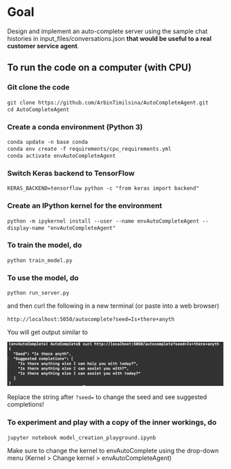 # Goal
Design and implement  an auto-complete server using the sample chat histories in input\_files/conversations.json **that would be useful to a real customer service agent**.

## To run the code on a computer (with CPU)

### Git clone the code
```
git clone https://github.com/ArbinTimilsina/AutoCompleteAgent.git
cd AutoCompleteAgent
```

### Create a conda environment (Python 3)
```
conda update -n base conda
conda env create -f requirements/cpu_requirements.yml
conda activate envAutoCompleteAgent
```

### Switch Keras backend to TensorFlow
```
KERAS_BACKEND=tensorflow python -c "from keras import backend"
```

### Create an IPython kernel for the environment
```
python -m ipykernel install --user --name envAutoCompleteAgent --display-name "envAutoCompleteAgent"
```

### To train the model, do
```
python train_model.py
``` 

### To use the model, do
```
python run_server.py
```
and then curl the following in a new terminal (or paste into a web browser)
```
http://localhost:5050/autocomplete?seed=Is+there+anyth
```

You will get output similar to 

<img src="plots/output.png" style="width: 500px;"/>

Replace the string after ```?seed=``` to change the seed and see suggested completions!

###  To experiment and play with a copy of the inner workings, do
```
jupyter notebook model_creation_playground.ipynb
```
Make sure to change the kernel to envAutoComplete using the drop-down menu (Kernel > Change kernel > envAutoCompleteAgent)

